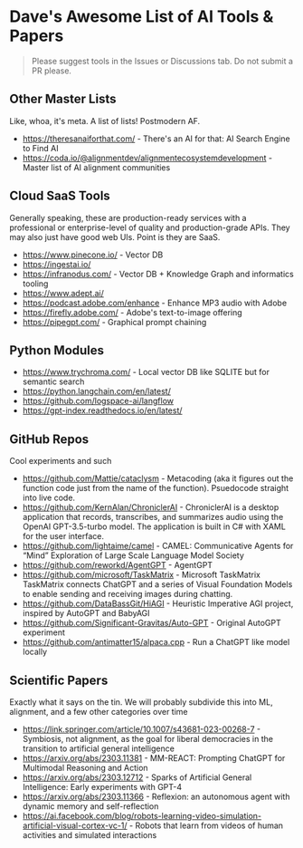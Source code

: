 # Dave's Awesome List of AI Tools & Papers

> Please suggest tools in the Issues or Discussions tab. Do not submit a PR please. 

## Other Master Lists

Like, whoa, it's meta. A list of lists! Postmodern AF.

- https://theresanaiforthat.com/ - There's an AI for that: AI Search Engine to Find AI
- https://coda.io/@alignmentdev/alignmentecosystemdevelopment - Master list of AI alignment communities

## Cloud SaaS Tools

Generally speaking, these are production-ready services with a professional or enterprise-level of quality and production-grade APIs. They may also just have good web UIs. Point is they are SaaS.

- https://www.pinecone.io/ - Vector DB
- https://ingestai.io/ 
- https://infranodus.com/ - Vector DB + Knowledge Graph and informatics tooling
- https://www.adept.ai/
- https://podcast.adobe.com/enhance - Enhance MP3 audio with Adobe
- https://firefly.adobe.com/ - Adobe's text-to-image offering
- https://pipegpt.com/ - Graphical prompt chaining

## Python Modules

- https://www.trychroma.com/ - Local vector DB like SQLITE but for semantic search
- https://python.langchain.com/en/latest/
- https://github.com/logspace-ai/langflow
- https://gpt-index.readthedocs.io/en/latest/

## GitHub Repos

Cool experiments and such

- https://github.com/Mattie/cataclysm - Metacoding (aka it figures out the function code just from the name of the function). Psuedocode straight into live code.
- https://github.com/KernAlan/ChroniclerAI - ChroniclerAI is a desktop application that records, transcribes, and summarizes audio using the OpenAI GPT-3.5-turbo model. The application is built in C# with XAML for the user interface.
- https://github.com/lightaime/camel - CAMEL: Communicative Agents for “Mind” Exploration of Large Scale Language Model Society
- https://github.com/reworkd/AgentGPT - AgentGPT
- https://github.com/microsoft/TaskMatrix - Microsoft TaskMatrix TaskMatrix connects ChatGPT and a series of Visual Foundation Models to enable sending and receiving images during chatting.
- https://github.com/DataBassGit/HiAGI - Heuristic Imperative AGI project, inspired by AutoGPT and BabyAGI
- https://github.com/Significant-Gravitas/Auto-GPT - Original AutoGPT experiment
- https://github.com/antimatter15/alpaca.cpp - Run a ChatGPT like model locally




## Scientific Papers

Exactly what it says on the tin. We will probably subdivide this into ML, alignment, and a few other categories over time

- https://link.springer.com/article/10.1007/s43681-023-00268-7 - Symbiosis, not alignment, as the goal for liberal democracies in the transition to artificial general intelligence
- https://arxiv.org/abs/2303.11381 - MM-REACT: Prompting ChatGPT for Multimodal Reasoning and Action
- https://arxiv.org/abs/2303.12712 - Sparks of Artificial General Intelligence: Early experiments with GPT-4
- https://arxiv.org/abs/2303.11366 - Reflexion: an autonomous agent with dynamic memory and self-reflection
- https://ai.facebook.com/blog/robots-learning-video-simulation-artificial-visual-cortex-vc-1/ - Robots that learn from videos of human activities and simulated interactions

